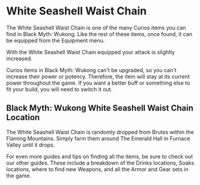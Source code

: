 # White Seashell Waist Chain

The White Seashell Waist Chain is one of the many Curios items you can find in Black Myth: Wukong. Like the rest of these items, once found, it can be equipped from the Equipment menu. 

With the White Seashell Waist Chain equipped your attack is slightly increased. 

Curios items in Black Myth: Wukong can't be upgraded, so you can't increase their power or potency. Therefore, the item will stay at its current power throughout the game. If you want a better buff or something else to fit your build, you will need to switch it out. 

## Black Myth: Wukong White Seashell Waist Chain Location

The White Seashell Waist Chain is randomly dropped from Brutes within the Flaming Mountains. Simply farm them around The Emerald Hall in Furnace Valley until it drops. 

For even more guides and tips on finding all the items, be sure to check out our other guides. These include a breakdown of the Drinks locations, Soaks locations, where to find new Weapons, and all the Armor and Gear sets in the game. 
